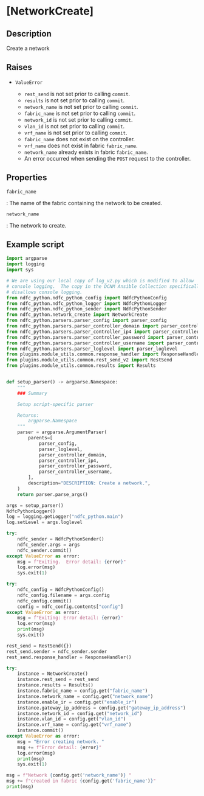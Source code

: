 # [NetworkCreate]

## Description

Create a network

[NetworCreate]: https://github.com/allenrobel/ndfc-python/blob/main/lib/ndfc_python/network_create.py

## Raises

- `ValueError`

    * `rest_send` is not set prior to calling `commit`.
    * `results` is not set prior to calling `commit`.
    * `network_name` is not set prior to calling `commit`.
    * `fabric_name` is not set prior to calling `commit`.
    * `network_id` is not set prior to calling `commit`.
    * `vlan_id` is not set prior to calling `commit`.
    * `vrf_name` is not set prior to calling `commit`.
    * `fabric_name` does not exist on the controller.
    * `vrf_name` does not exist in fabric `fabric_name`.
    * `network_name` already exists in fabric `fabric_name`.
    * An error occurred when sending the `POST` request to the controller.

## Properties

`fabric_name`

: The name of the fabric containing the network to be created.

`network_name`

: The network to create.

## Example script

```py title="Example Script"
import argparse
import logging
import sys

# We are using our local copy of log_v2.py which is modified to allow
# console logging.  The copy in the DCNM Ansible Collection specifically
# disallows console logging.
from ndfc_python.ndfc_python_config import NdfcPythonConfig
from ndfc_python.ndfc_python_logger import NdfcPythonLogger
from ndfc_python.ndfc_python_sender import NdfcPythonSender
from ndfc_python.network_create import NetworkCreate
from ndfc_python.parsers.parser_config import parser_config
from ndfc_python.parsers.parser_controller_domain import parser_controller_domain
from ndfc_python.parsers.parser_controller_ip4 import parser_controller_ip4
from ndfc_python.parsers.parser_controller_password import parser_controller_password
from ndfc_python.parsers.parser_controller_username import parser_controller_username
from ndfc_python.parsers.parser_loglevel import parser_loglevel
from plugins.module_utils.common.response_handler import ResponseHandler
from plugins.module_utils.common.rest_send_v2 import RestSend
from plugins.module_utils.common.results import Results


def setup_parser() -> argparse.Namespace:
    """
    ### Summary

    Setup script-specific parser

    Returns:
        argparse.Namespace
    """
    parser = argparse.ArgumentParser(
        parents=[
            parser_config,
            parser_loglevel,
            parser_controller_domain,
            parser_controller_ip4,
            parser_controller_password,
            parser_controller_username,
        ],
        description="DESCRIPTION: Create a network.",
    )
    return parser.parse_args()

args = setup_parser()
NdfcPythonLogger()
log = logging.getLogger("ndfc_python.main")
log.setLevel = args.loglevel

try:
    ndfc_sender = NdfcPythonSender()
    ndfc_sender.args = args
    ndfc_sender.commit()
except ValueError as error:
    msg = f"Exiting.  Error detail: {error}"
    log.error(msg)
    sys.exit(1)

try:
    ndfc_config = NdfcPythonConfig()
    ndfc_config.filename = args.config
    ndfc_config.commit()
    config = ndfc_config.contents["config"]
except ValueError as error:
    msg = f"Exiting: Error detail: {error}"
    log.error(msg)
    print(msg)
    sys.exit()

rest_send = RestSend({})
rest_send.sender = ndfc_sender.sender
rest_send.response_handler = ResponseHandler()

try:
    instance = NetworkCreate()
    instance.rest_send = rest_send
    instance.results = Results()
    instance.fabric_name = config.get("fabric_name")
    instance.network_name = config.get("network_name")
    instance.enable_ir = config.get("enable_ir")
    instance.gateway_ip_address = config.get("gateway_ip_address")
    instance.network_id = config.get("network_id")
    instance.vlan_id = config.get("vlan_id")
    instance.vrf_name = config.get("vrf_name")
    instance.commit()
except ValueError as error:
    msg = "Error creating network. "
    msg += f"Error detail: {error}"
    log.error(msg)
    print(msg)
    sys.exit(1)

msg = f"Network {config.get('network_name')} "
msg += f"created in fabric {config.get('fabric_name')}"
print(msg)
```
